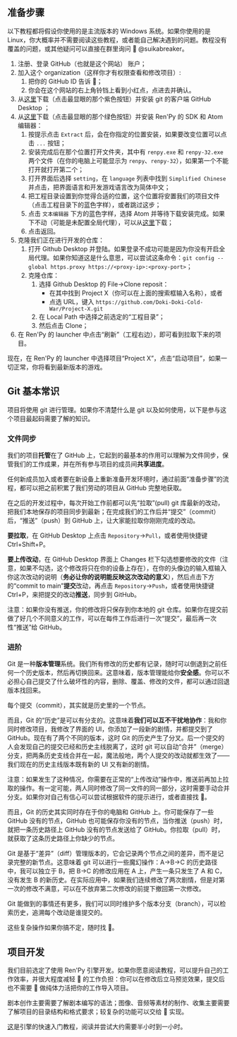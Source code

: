 ## 准备步骤

以下教程都将假设你使用的是主流版本的 Windows 系统。如果你使用的是 Linux，你大概率并不需要阅读这些教程，或者能自己解决遇到的问题。教程没有覆盖的问题，或其他疑问可以直接在群里询问 🍉 @suikabreaker。

1. 注册、登录 GitHub（也就是这个网站） 账户；
2. 加入这个 organization（这样你才有权限查看和修改项目）:
    1. 把你的 GitHub ID 告诉 🍉；
    2. 你会在这个网站的右上角铃铛上看到小红点，点进去并确认。
3. 从[这里](https://desktop.github.com/)下载（点击最显眼的那个紫色按钮）并安装 git 的客户端 GitHub Desktop ；
4. 从[这里](https://www.renpy.org/latest.html)下载（点击最显眼的那个绿色按钮）并安装 Ren'Py 的 SDK 和 Atom 编辑器：
    1. 按提示点击 `Extract` 后，会在你指定的位置安装，如果要改变位置可以点击 `...` 按钮；
    2. 安装完成后在那个位置打开文件夹，其中有 `renpy.exe` 和 `renpy-32.exe` 两个文件（在你的电脑上可能显示为 `renpy`、`renpy-32`），如果第一个不能打开就打开第二个；
    3. 打开界面后选择 `setting`，在 `language` 列表中找到 `Simplified Chinese` 并点击，把界面语言和开发游戏语言改为简体中文；
    4. 把工程目录设置到你觉得合适的位置，这个位置将安置我们的项目文件（点击工程目录下的蓝色字样），或者跳过这步；
    5. 点击 `文本编辑器` 下方的蓝色字样，选择 Atom 并等待下载安装完成。如果下不动（可能是未配置全局代理），可以从[这里](https://atom.io/)下载；
    6. 点击返回。
7. 克隆我们正在进行开发的仓库：
    1. 打开 Github Desktop 并登陆。如果登录不成功可能是因为你没有开启全局代理。如果你知道这是什么意思，可以尝试这条命令：`git config --global https.proxy https://<proxy-ip>:<proxy-port>`；
    2. 克隆仓库：
        1. 选择 Github Desktop 的 File->Clone reposit：
            - 在其中找到 Project X（你可以在上面的搜索框输入名称），或者
            - 点选 URL，键入 `https://github.com/Doki-Doki-Cold-War/Project-X.git`
        2. 在 Local Path 中选择之前选定的“工程目录”；
        3. 然后点击 Clone；
8. 在 Ren'Py 的 launcher 中点击“刷新”（工程右边），即可看到拉取下来的项目。

现在，在 Ren'Py 的 launcher 中选择项目“Project X”，点击“启动项目”，如果一切正常，你将看到最新版本的游戏。

## Git 基本常识

项目将使用 git 进行管理。如果你不清楚什么是 git 以及如何使用，以下是参与这个项目最起码需要了解的知识。

### 文件同步

我们的项目**托管**在了 GitHub 上，它起到的最基本的作用可以理解为文件同步，保管我们的工作成果，并在所有参与项目的成员间**共享进度**。

任何新成员加入或者要在新设备上重新准备开发环境时，通过前面“准备步骤”的流程，都可以把之前积累了我们劳动的项目从 GitHub 完整地获取。

在之后的开发过程中，每次开始工作前都可以先“拉取”(pull) git 库最新的改动，把我们本地保存的项目同步到最新；在完成我们的工作后并“提交”（commit）后，“推送”（push）到 GitHub 上，让大家能拉取你刚刚完成的改动。

**要拉取**，在 GitHub Desktop 上点击 `Repository`->`Pull`，或者使用快捷键 Ctrl+Shift+P。

**要上传改动**，在 GitHub Desktop 界面上 Changes 栏下勾选想要修改的文件（注意，如果不勾选，这个修改将只在你的设备上存在），在你的头像边的输入框输入你这次改动的说明（**务必让你的说明能反映这次改动的意义**），然后点击下方的“commit to main”**提交**改动，再点击 `Repository`->`Push`，或者使用快捷键 Ctrl+P，来把提交的改动**推送**，同步到 GitHub。

注意：如果你没有推送，你的修改将只保存到你本地的 git 仓库。如果你在提交前做了好几个不同意义的工作，可以在每件工作后进行一次“提交”，最后再一次性“推送”给 GitHub。

### 进阶

Git 是一种**版本管理**系统。我们所有修改的历史都有记录，随时可以倒退到之前任何一个历史版本，然后再切换回来。这意味着，版本管理能给你**安全感**。你可以不必担心自己提交了什么破坏性的内容，删除、覆盖、修改的文件，都可以通过回退版本找回来。

每个提交（commit），其实就是历史里的一个节点。

而且，Git 的“历史”是可以有分支的。这意味着**我们可以互不干扰地协作**：我和你同时修改项目，我修改了界面的 UI，你添加了一段新的剧情，并都提交到了 GitHub。现在有了两个不同的版本，这时 Git 的历史产生了分叉。后一个提交的人会发现自己的提交已经和历史主线脱离了，这时 git 可以自动“合并”（merge）分支，把两条历史支线合并在一起，魔法般地，两个人提交的改动就都生效了——我们现在的历史主线版本既有新的 UI 又有新的剧情。

注意：如果发生了这种情况，你需要在正常的“上传改动”操作中，推送前再加上拉取的操作。有一定可能，两人同时修改了同一文件的同一部分，这时需要手动合并分支。如果你对自己有信心可以尝试根据软件的提示进行，或者直接找 🍉。

而且，Git 的历史其实同时存在于你的电脑和 GitHub 上。你可能保存了一些 GitHub 没有的节点，GitHub 也可能保存你没有的节点，当你推送（push）时，就把一条历史路径上 GitHub 没有的节点发送给了 GitHub。你拉取（pull）时，就获取了这条历史路径上你缺少的节点。

Git 是基于“差异”（diff）管理版本的，它会记录两个节点之间的差异，而不是记录完整的新节点。这意味着 git 可以进行一些魔幻操作：A->B->C 的历史路径中，我可以独立于 B，把 B->C 的修改应用在 A 上，产生一条只发生了 A 和 C，没有发生 B 的新历史。在实际应用中，如果我们连续修改了两次剧情，但是对第一次的修改不满意，可以在不放弃第二次修改的前提下撤回第一次修改。

Git 能做到的事情还有更多，我们可以同时维护多个版本分支（branch），可以检索历史，追溯每个改动是谁提交的。

这些复杂操作如果你搞不定，随时找 🍉。

## 项目开发

我们目前选定了使用 Ren'Py 引擎开发。如果你愿意阅读教程，可以提升自己的工作效率，并很大程度减轻 🍉 的工作负担：你可以在修改后立马预览效果，提交后也不需要 🍉 做纯体力活把你的工作导入项目。

剧本创作主要需要了解剧本编写的语法；图像、音频等素材的制作、收集主要需要了解项目的目录结构和格式要求；较复杂的功能可以交给 🍉 实现。

[这](https://renpy.cn/doc/quickstart.html)是引擎的快速入门教程，阅读并尝试大约需要半小时到一小时。

